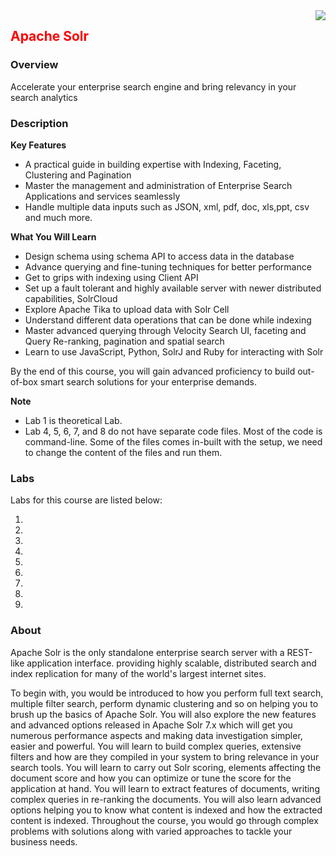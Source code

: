 <img align="right" src="./logo-small.png">

<h2><span style="color:red;">Apache Solr</span></h2>

### Overview
Accelerate your enterprise search engine and bring relevancy in your search analytics

### Description

**Key Features**
- A practical guide in building expertise with Indexing, Faceting, Clustering and Pagination
- Master the management and administration of Enterprise Search Applications and services seamlessly
- Handle multiple data inputs such as JSON, xml, pdf, doc, xls,ppt, csv and much more.


**What You Will Learn**

- Design schema using schema API  to access data in the database
- Advance querying and fine-tuning techniques for better performance
- Get to grips with indexing using Client API
- Set up a fault tolerant and highly available server with newer distributed capabilities, SolrCloud
- Explore Apache Tika to upload data with Solr Cell
- Understand different data operations that can be done while indexing
- Master advanced querying through Velocity Search UI, faceting and Query Re-ranking, pagination and spatial search
- Learn to use JavaScript, Python, SolrJ and Ruby for interacting with Solr


By the end of this course, you will gain advanced proficiency to build out-of-box smart search solutions for your enterprise demands.


**Note**

- Lab 1 is theoretical Lab.
- Lab 4, 5, 6, 7, and 8 do not have separate code files. Most of the code is command-line. Some of the files comes in-built with the setup, we need to change the content of the files and run them.


### Labs

Labs for this course are listed below:

1. 
2. 
3. 
4. 
5. 
6. 
7. 
8. 
9. 


### About

Apache Solr is the only standalone enterprise search server with a REST-like application interface. providing highly scalable, distributed search and index replication for many of the world's largest internet sites.

To begin with, you would be introduced to how you perform full text search, multiple filter search, perform dynamic clustering and so on helping you to brush up the basics of Apache Solr. You will also explore the new features and advanced options released in Apache Solr 7.x which will get you numerous performance aspects and making data investigation simpler, easier and powerful. You will learn to build complex queries, extensive filters and how are they compiled in your system to bring relevance in your search tools. You will learn to carry out Solr scoring, elements affecting the document score and how you can optimize or tune the score for the application at hand. You will learn to extract features of documents, writing complex queries in re-ranking the documents. You will also learn advanced options helping you to know what content is indexed and how the extracted content is indexed. Throughout the course, you would go through complex problems with solutions along with varied approaches to tackle your business needs.